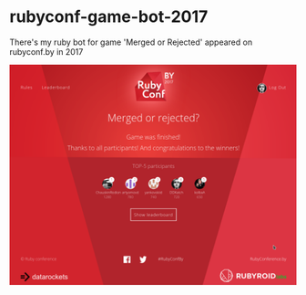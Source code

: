 # rubyconf-game-bot-2017
There's my ruby bot for game 'Merged or Rejected' appeared on rubyconf.by in 2017

![](rubylovo_result.png?raw=true)
